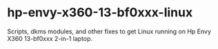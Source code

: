 # hp-envy-x360-13-bf0xxx-linux
Scripts, dkms modules, and other fixes to get Linux running on Hp Envy X360 13-bf0xxx 2-in-1 laptop.
